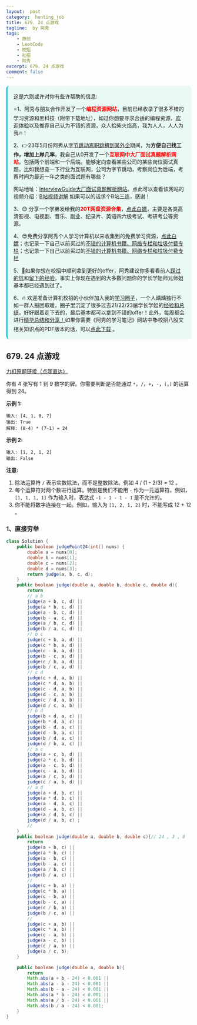 ```yaml
---
layout:  post
category:  hunting_job
title: 679. 24 点游戏
tagline:  by 阿秀
tags:
    - 原创
    - LeetCode
    - 校招
    - 社招
    - 阿秀
excerpt: 679. 24 点游戏
comment: false
---
```






<div style="border-color: #24C6DC;
            background-color: #e9f9f3;         
            margin: 1rem 0;
        padding: .25rem 1rem;
        border-left-width: .3rem;
        border-left-style: solid;
        border-radius: .5rem;
        color: inherit;">
  <p>这是六则或许对你有些许帮助的信息:</p>
<p>⭐️1、阿秀与朋友合作开发了一个<span style="font-weight:bold;color:red">编程资源网站</span>，目前已经收录了很多不错的学习资源和黑科技（附带下载地址），如过你想要寻求合适的编程资源，<a href="https://tools.interviewguide.cn/home" style="text-decoration: underline" target="_blank">欢迎体验</a>以及推荐自己认为不错的资源，众人拾柴火焰高，我为人人，人人为我🔥！</p>  <p>2、👉23年5月份阿秀从<a style="text-decoration: underline" href="https://mp.weixin.qq.com/s?__biz=Mzk0ODU4MzEzMw==&mid=2247512170&idx=1&sn=c4a04a383d2dfdece676b75f17224e78" target="_blank">字节跳动离职跳槽到某外企</a>期间，为<span style="font-weight:bold">方便自己找工作，增加上岸几率</span>，我自己从0开发了一个<span style="font-weight:bold;color:red">互联网中大厂面试真题解析网站</span>，包括两个前端和一个后端。能够定向查看某些公司的某些岗位面试真题，比如我想查一下行业为互联网，公司为字节跳动，考察岗位为后端，考察时间为最近一年之类的面试题有哪些？
<div align="center">
</div>网站地址：<a style="text-decoration: underline" href="https://top.interviewguide.cn/" target="_blank">InterviewGuide大厂面试真题解析网站</a>。点此可以查看该网站的视频介绍：<a style="text-decoration: underline" href="https://www.bilibili.com/video/BV1f94y1C7BL" target="_blank">B站视频讲解</a>   如果可以的话求个B站三连，感谢！
  </p>3、😊
    分享一个学弟发给我的<span style="font-weight:bold;color:red">20T网盘资源合集</span>，<a style="text-decoration: underline" href="https://docs.qq.com/sheet/DY3VPVklVaFFMcUZ4?tab=9h5afr" target="_blank">点此白嫖</a>，主要是各类高清影视、电视剧、音乐、副业、纪录片、英语四六级考试、考研考公等资源。
  </p>
  <p>4、😍免费分享阿秀个人学习计算机以来收集到的免费学习资源，<a style="text-decoration: underline" href="/notes/07-resources/01-free/01-introduce.html" target="_blank">点此白嫖</a>；也记录一下自己以前买过的<a style="text-decoration: underline" href="/notes/07-resources/02-precious.html" target="_blank">不错的计算机书籍、网络专栏和垃圾付费专栏</a>；也记录一下自己以前买过的<a style="text-decoration: underline" href="/notes/07-resources/02-precious.html" target="_blank">不错的计算机书籍、网络专栏和垃圾付费专栏</a>
  </p>
  <p>5、🚀如果你想在校招中顺利拿到更好的offer，阿秀建议你多看看前人<a style="text-decoration: underline" href="https://www.yuque.com/tuobaaxiu/httmmc/npg1k81zeq4wfpyz" target="_blank">踩过的坑</a>和<a style="text-decoration: underline"  target="_blank" href="https://www.yuque.com/tuobaaxiu/httmmc/gge9ppd0mbu2d3dp">留下的经验</a>，事实上你现在遇到的大多数问题你的学长学姐师兄师姐基本都已经遇到过了。
  </p>
  <p>6、🔥 欢迎准备计算机校招的小伙伴加入我的<a  style="text-decoration: underline" href="https://www.yuque.com/tuobaaxiu/httmmc/xg0otqvc17wfx4u9" target="_blank">学习圈子</a>，一个人踽踽独行不如一群人报团取暖，圈子里沉淀了很多过去21/22/23届学长学姐的<a  style="text-decoration: underline" href="https://www.yuque.com/tuobaaxiu/httmmc/gge9ppd0mbu2d3dp" target="_blank">经验和总结</a>，好好跟着走下去的，最后基本都可以拿到不错的offer！此外，每周都会进行<a  style="text-decoration: underline" href="https://www.yuque.com/tuobaaxiu/httmmc/npg1k81zeq4wfpyz" target="_blank">精华总结和分享！</a>如果你需要《阿秀的学习笔记》网站中📚︎校招八股文相关知识点的PDF版本的话，可以<a style="text-decoration: underline" href="https://www.yuque.com/tuobaaxiu/httmmc/qs0yn66apvkzw0ps" target="_blank">点此下载</a> 。</p>   </div>


## 679. 24 点游戏

[力扣原题链接（点我直达）](https://leetcode-cn.com/problems/24-game/)

你有 4 张写有 1 到 9 数字的牌。你需要判断是否能通过 `*`，`/`，`+`，`-`，`(`，`)` 的运算得到 24。

**示例 1:**

```
输入: [4, 1, 8, 7]
输出: True
解释: (8-4) * (7-1) = 24
```

**示例 2:**

```
输入: [1, 2, 1, 2]
输出: False
```

**注意:**

1. 除法运算符 `/` 表示实数除法，而不是整数除法。例如 4 / (1 - 2/3) = 12 。
2. 每个运算符对两个数进行运算。特别是我们不能用 `-` 作为一元运算符。例如，`[1, 1, 1, 1]` 作为输入时，表达式 `-1 - 1 - 1 - 1` 是不允许的。
3. 你不能将数字连接在一起。例如，输入为 `[1, 2, 1, 2]` 时，不能写成 12 + 12 。



### 1、直接穷举

~~~java
class Solution {
    public boolean judgePoint24(int[] nums) {
        double a = nums[0];
        double b = nums[1];
        double c = nums[2];
        double d = nums[3];
        return judge(a, b, c, d);
    }
    public boolean judge(double a, double b, double c, double d){
        return 
        // a b 
        judge(a + b, c, d) ||
        judge(a * b, c, d) ||
        judge(a - b, c, d) ||  
        judge(b - a, c, d) ||
        judge(a / b, c, d) ||
        judge(b / a, c, d) ||
        // b c 
        judge(c + b, a, d) ||
        judge(c * b, a, d) ||
        judge(c - b, a, d) ||  
        judge(b - c, a, d) ||
        judge(c / b, a, d) ||  
        judge(b / c, a, d) ||
        // c d 
        judge(c + d, a, b) ||
        judge(c * d, a, b) ||
        judge(c - d, a, b) ||  
        judge(d - c, a, b) ||
        judge(c / d, a, b) ||
        judge(d / c, a, b) ||
        // b d 
        judge(b + d, a, c) ||
        judge(b * d, a, c) ||
        judge(b - d, a, c) ||  
        judge(d - b, a, c) ||
        judge(b / d, a, c) ||
        judge(d / b, a, c) ||
        // a c 
        judge(a + c, b, d) ||
        judge(a * c, b, d) || 
        judge(a - c, b, d) ||  
        judge(c - a, b, d) ||
        judge(a / c, b, d) ||
        judge(c / a, b, d) ||
        // a d
        judge(a + d, b, c) ||
        judge(a * d, b, c) ||
        judge(a - d, b, c) ||  
        judge(d - a, b, c) ||
        judge(a / d, b, c) ||
        judge(d / a, b, c) ;
        //
    }
    public boolean judge(double a, double b, double c){// 24 , 3 , 8
        return 
        judge(a + b, c) ||
        judge(a * b, c) ||
        judge(a - b, c) ||  
        judge(b - a, c) || 
        judge(a / b, c) || 
        judge(b / a, c) ||
        //
        judge(c + b, a) ||
        judge(c * b, a) ||
        judge(c - b, a) ||  
        judge(b - c, a) ||
        judge(c / b, a) ||
        judge(b / c, a) ||
        //
        judge(c + a, b) ||
        judge(c * a, b) ||
        judge(c - a, b) ||  
        judge(a - c, b) ||
        judge(c / a, b) ||
        judge(a / c, b);
    }

    public boolean judge(double a, double b){
        return 
        Math.abs(a + b - 24) < 0.001 ||
        Math.abs(a - b - 24) < 0.001 || 
        Math.abs(b - a - 24) < 0.001 ||
        Math.abs(a * b - 24) < 0.001 ||
        Math.abs(a / b - 24) < 0.001 ||
        Math.abs(b / a - 24) < 0.001;
    }
}
~~~



